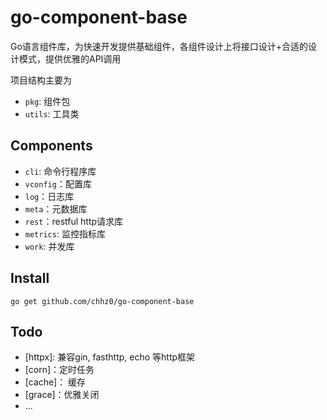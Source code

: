 # go-component-base

Go语言组件库，为快速开发提供基础组件，各组件设计上将接口设计+合适的设计模式，提供优雅的API调用

项目结构主要为
- `pkg`: 组件包
- `utils`: 工具类

## Components
- `cli`: 命令行程序库
- `vconfig`：配置库
- `log`：日志库
- `meta`：元数据库
- `rest`：restful http请求库
- `metrics`: 监控指标库
- `work`: 并发库

## Install
`go get github.com/chhz0/go-component-base`

## Todo
- [httpx]: 兼容gin, fasthttp, echo 等http框架
- [corn]：定时任务
- [cache]： 缓存
- [grace]：优雅关闭
- ...
